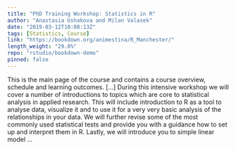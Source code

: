 ```yaml
---
title: "PhD Training Workshop: Statistics in R"
author: "Anastasia Ushakova and Milan Valasek"
date: "2019-03-12T10:08:13Z"
tags: [Statistics, Course]
link: "https://bookdown.org/animestina/R_Manchester/"
length_weight: "29.8%"
repo: "rstudio/bookdown-demo"
pinned: false
---
```


This is the main page of the course and contains a course overview, schedule and learning outcomes. [...] During this intensive workshop we will cover a number of introductions to topics which are core to statistical analysis in applied research. This will include introduction to R as a tool to analyse data, visualize it and to use it for a very very basic analysis of the relationships in your data. We will further revise some of the most commonly used statistical tests and provide you with a guidance how to set up and interpret them in R. Lastly, we will introduce you to simple linear model ...
